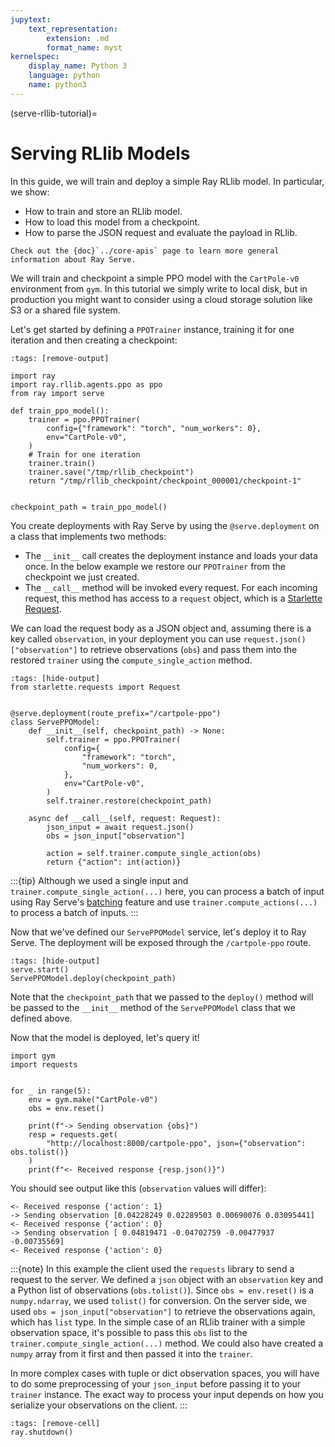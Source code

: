 ```yaml
---
jupytext:
    text_representation:
        extension: .md
        format_name: myst
kernelspec:
    display_name: Python 3
    language: python
    name: python3
---
```


(serve-rllib-tutorial)=

# Serving RLlib Models

In this guide, we will train and deploy a simple Ray RLlib model.
In particular, we show:

- How to train and store an RLlib model.
- How to load this model from a checkpoint.
- How to parse the JSON request and evaluate the payload in RLlib.

```{margin}
Check out the {doc}`../core-apis` page to learn more general information about Ray Serve.
```

We will train and checkpoint a simple PPO model with the `CartPole-v0` environment from `gym`.
In this tutorial we simply write to local disk, but in production you might want to consider using a cloud
storage solution like S3 or a shared file system.

Let's get started by defining a `PPOTrainer` instance, training it for one iteration and then creating a checkpoint: 

```{code-cell} python3
:tags: [remove-output]

import ray
import ray.rllib.agents.ppo as ppo
from ray import serve

def train_ppo_model():
    trainer = ppo.PPOTrainer(
        config={"framework": "torch", "num_workers": 0},
        env="CartPole-v0",
    )
    # Train for one iteration
    trainer.train()
    trainer.save("/tmp/rllib_checkpoint")
    return "/tmp/rllib_checkpoint/checkpoint_000001/checkpoint-1"


checkpoint_path = train_ppo_model()
```

You create deployments with Ray Serve by using the `@serve.deployment` on a class that implements two methods:

- The `__init__` call creates the deployment instance and loads your data once. 
  In the below example we restore our `PPOTrainer` from the checkpoint we just created.
- The `__call__` method will be invoked every request.
  For each incoming request, this method has access to a `request` object,
  which is a [Starlette Request](https://www.starlette.io/requests/).

We can load the request body as a JSON object and, assuming there is a key called `observation`,
in your deployment you can use `request.json()["observation"]` to retrieve observations (`obs`) and
pass them into the restored `trainer` using the `compute_single_action` method.


```{code-cell} python3
:tags: [hide-output]
from starlette.requests import Request


@serve.deployment(route_prefix="/cartpole-ppo")
class ServePPOModel:
    def __init__(self, checkpoint_path) -> None:
        self.trainer = ppo.PPOTrainer(
            config={
                "framework": "torch",
                "num_workers": 0,
            },
            env="CartPole-v0",
        )
        self.trainer.restore(checkpoint_path)

    async def __call__(self, request: Request):
        json_input = await request.json()
        obs = json_input["observation"]

        action = self.trainer.compute_single_action(obs)
        return {"action": int(action)}
```

:::{tip}
Although we used a single input and `trainer.compute_single_action(...)` here, you
can process a batch of input using Ray Serve's [batching](serve-batching) feature
and use `trainer.compute_actions(...)` to process a batch of inputs.
:::

Now that we've defined our `ServePPOModel` service, let's deploy it to Ray Serve.
The deployment will be exposed through the `/cartpole-ppo` route.

```{code-cell} python3
:tags: [hide-output]
serve.start()
ServePPOModel.deploy(checkpoint_path)
```

Note that the `checkpoint_path` that we passed to the `deploy()` method will be passed to
the `__init__` method of the `ServePPOModel` class that we defined above.

Now that the model is deployed, let's query it!

```{code-cell} python3
import gym
import requests


for _ in range(5):
    env = gym.make("CartPole-v0")
    obs = env.reset()

    print(f"-> Sending observation {obs}")
    resp = requests.get(
        "http://localhost:8000/cartpole-ppo", json={"observation": obs.tolist()}
    )
    print(f"<- Received response {resp.json()}")
```

You should see output like this (`observation` values will differ):

```text
<- Received response {'action': 1}
-> Sending observation [0.04228249 0.02289503 0.00690076 0.03095441]
<- Received response {'action': 0}
-> Sending observation [ 0.04819471 -0.04702759 -0.00477937 -0.00735569]
<- Received response {'action': 0}
```


:::{note}
In this example the client used the `requests` library to send a request to the server.
We defined a `json` object with an `observation` key and a Python list of observations (`obs.tolist()`).
Since `obs = env.reset()` is a `numpy.ndarray`, we used `tolist()` for conversion.
On the server side, we used `obs = json_input["observation"]` to retrieve the observations again, which has `list` type.
In the simple case of an RLlib trainer with a simple observation space, it's possible to pass this
`obs` list to the `trainer.compute_single_action(...)` method.
We could also have created a `numpy` array from it first and then passed it into the `trainer`.

In more complex cases with tuple or dict observation spaces, you will have to do some preprocessing of
your `json_input` before passing it to your `trainer` instance.
The exact way to process your input depends on how you serialize your observations on the client.
:::

```{code-cell} python3
:tags: [remove-cell]
ray.shutdown()
```